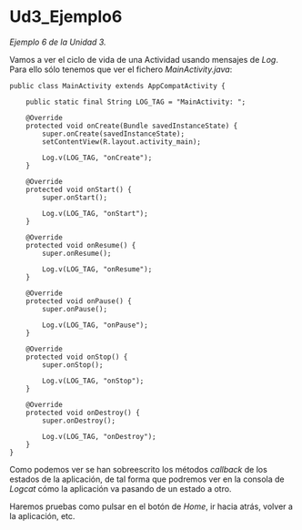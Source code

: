 # Ud3_Ejemplo6
_Ejemplo 6 de la Unidad 3._ 

Vamos a ver el ciclo de vida de una Actividad usando mensajes de _Log_. 
Para ello sólo tenemos que ver el fichero _MainActivity.java_:
```
public class MainActivity extends AppCompatActivity {

    public static final String LOG_TAG = "MainActivity: ";

    @Override
    protected void onCreate(Bundle savedInstanceState) {
        super.onCreate(savedInstanceState);
        setContentView(R.layout.activity_main);

        Log.v(LOG_TAG, "onCreate");
    }

    @Override
    protected void onStart() {
        super.onStart();

        Log.v(LOG_TAG, "onStart");
    }

    @Override
    protected void onResume() {
        super.onResume();

        Log.v(LOG_TAG, "onResume");
    }

    @Override
    protected void onPause() {
        super.onPause();

        Log.v(LOG_TAG, "onPause");
    }

    @Override
    protected void onStop() {
        super.onStop();

        Log.v(LOG_TAG, "onStop");
    }

    @Override
    protected void onDestroy() {
        super.onDestroy();

        Log.v(LOG_TAG, "onDestroy");
    }
}
```

Como podemos ver se han sobreescrito los métodos _callback_ de los estados de la aplicación, de tal forma que podremos ver en la
consola de _Logcat_ cómo la aplicación va pasando de un estado a otro. 

Haremos pruebas como pulsar en el botón de _Home_, ir hacia atrás, volver a la aplicación, etc.

